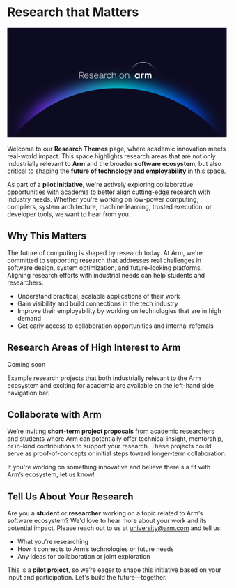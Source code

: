 # Research that Matters

![research](../images/Research_on_arm_banner.png)

Welcome to our **Research Themes** page, where academic innovation meets real-world impact. This space highlights research areas that are not only industrially relevant to **Arm** and the broader **software ecosystem**, but also critical to shaping the **future of technology and employability** in this space.

As part of a **pilot initiative**, we're actively exploring collaborative opportunities with academia to better align cutting-edge research with industry needs. Whether you're working on low-power computing, compilers, system architecture, machine learning, trusted execution, or developer tools, we want to hear from you.

## Why This Matters

The future of computing is shaped by research today. At Arm, we're committed to supporting research that addresses real challenges in software design, system optimization, and future-looking platforms. Aligning research efforts with industrial needs can help students and researchers:

- Understand practical, scalable applications of their work  
- Gain visibility and build connections in the tech industry  
- Improve their employability by working on technologies that are in high demand  
- Get early access to collaboration opportunities and internal referrals  

## Research Areas of High Interest to Arm

Coming soon

Example research projects that both industrially relevant to the Arm ecosystem and exciting for academia are available on the left-hand side navigation bar. 

## Collaborate with Arm

We’re inviting **short-term project proposals** from academic researchers and students where Arm can potentially offer technical insight, mentorship, or in-kind contributions to support your research. These projects could serve as proof-of-concepts or initial steps toward longer-term collaboration.

If you're working on something innovative and believe there's a fit with Arm’s ecosystem, let us know!

## Tell Us About Your Research

Are you a **student** or **researcher** working on a topic related to Arm’s software ecosystem? We'd love to hear more about your work and its potential impact. Please reach out to us at [university@arm.com](mailto:university@arm.com) and tell us:

- What you're researching  
- How it connects to Arm’s technologies or future needs  
- Any ideas for collaboration or joint exploration  

This is a **pilot project**, so we’re eager to shape this initiative based on your input and participation. Let's build the future—together.

